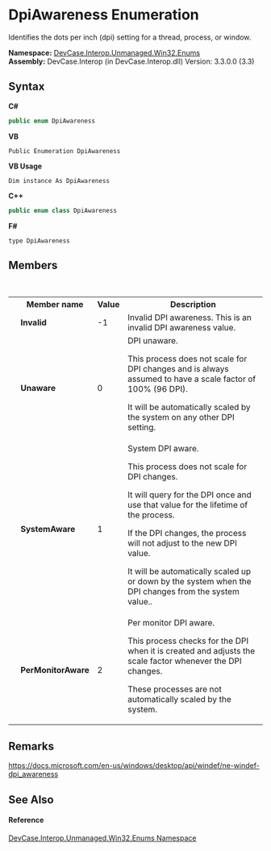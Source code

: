 # DpiAwareness Enumeration
 

Identifies the dots per inch (dpi) setting for a thread, process, or window.

**Namespace:**&nbsp;<a href="N_DevCase_Interop_Unmanaged_Win32_Enums">DevCase.Interop.Unmanaged.Win32.Enums</a><br />**Assembly:**&nbsp;DevCase.Interop (in DevCase.Interop.dll) Version: 3.3.0.0 (3.3)

## Syntax

**C#**<br />
``` C#
public enum DpiAwareness
```

**VB**<br />
``` VB
Public Enumeration DpiAwareness
```

**VB Usage**<br />
``` VB Usage
Dim instance As DpiAwareness
```

**C++**<br />
``` C++
public enum class DpiAwareness
```

**F#**<br />
``` F#
type DpiAwareness
```


## Members
&nbsp;<table><tr><th></th><th>Member name</th><th>Value</th><th>Description</th></tr><tr><td /><td target="F:DevCase.Interop.Unmanaged.Win32.Enums.DpiAwareness.Invalid">**Invalid**</td><td>-1</td><td>Invalid DPI awareness. This is an invalid DPI awareness value.</td></tr><tr><td /><td target="F:DevCase.Interop.Unmanaged.Win32.Enums.DpiAwareness.Unaware">**Unaware**</td><td>0</td><td>DPI unaware. 

 This process does not scale for DPI changes and is always assumed to have a scale factor of 100% (96 DPI). 

 It will be automatically scaled by the system on any other DPI setting.</td></tr><tr><td /><td target="F:DevCase.Interop.Unmanaged.Win32.Enums.DpiAwareness.SystemAware">**SystemAware**</td><td>1</td><td>System DPI aware. 

 This process does not scale for DPI changes. 

 It will query for the DPI once and use that value for the lifetime of the process. 

 If the DPI changes, the process will not adjust to the new DPI value. 

 It will be automatically scaled up or down by the system when the DPI changes from the system value..</td></tr><tr><td /><td target="F:DevCase.Interop.Unmanaged.Win32.Enums.DpiAwareness.PerMonitorAware">**PerMonitorAware**</td><td>2</td><td>Per monitor DPI aware. 

 This process checks for the DPI when it is created and adjusts the scale factor whenever the DPI changes. 

 These processes are not automatically scaled by the system.</td></tr></table>

## Remarks
<a href="https://docs.microsoft.com/en-us/windows/desktop/api/windef/ne-windef-dpi_awareness" target="_blank">https://docs.microsoft.com/en-us/windows/desktop/api/windef/ne-windef-dpi_awareness</a>

## See Also


#### Reference
<a href="N_DevCase_Interop_Unmanaged_Win32_Enums">DevCase.Interop.Unmanaged.Win32.Enums Namespace</a><br />